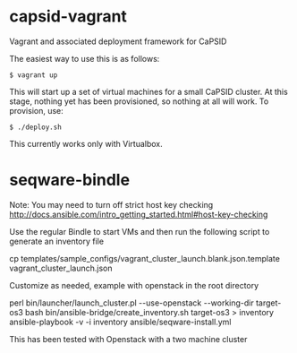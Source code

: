 capsid-vagrant
==============

Vagrant and associated deployment framework for CaPSID

The easiest way to use this is as follows:

```shell
$ vagrant up
```

This will start up a set of virtual machines for a small CaPSID cluster. 
At this stage, nothing yet has been provisioned, so nothing at all will
work. To provision, use:

```shell
$ ./deploy.sh
```

This currently works only with Virtualbox. 

seqware-bindle
==============

Note: You may need to turn off strict host key checking 
http://docs.ansible.com/intro_getting_started.html#host-key-checking

Use the regular Bindle to start VMs and then run the following script to generate an inventory file
   
   cp templates/sample_configs/vagrant_cluster_launch.blank.json.template vagrant_cluster_launch.json

Customize as needed, example with openstack in the root directory
   
   perl bin/launcher/launch_cluster.pl --use-openstack --working-dir target-os3
   bash bin/ansible-bridge/create_inventory.sh target-os3 > inventory
   ansible-playbook -v -i inventory ansible/seqware-install.yml 

This has been tested with Openstack with a two machine cluster
